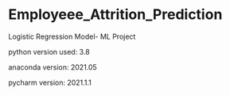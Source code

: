 # Employeee_Attrition_Prediction

Logistic Regression Model- ML Project

python version used: 3.8 

anaconda version: 2021.05

pycharm version: 2021.1.1
